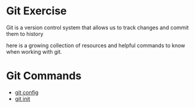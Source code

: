 # Git Exercise

Git is a version control system that allows us to track changes and commit them to history

here is a growing collection of resources and helpful commands to know when working with git.

# Git Commands
- [git config](./Commands/Config.md)
- [git init](./Commands/Init.md)


